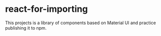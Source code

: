 # react-for-importing
This projects is a library of components based on Material UI and practice publishing it to npm.
